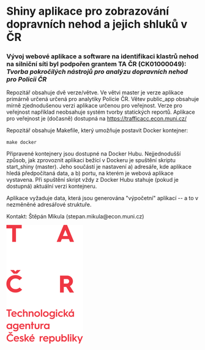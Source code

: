 # Shiny aplikace pro zobrazování dopravních nehod a jejich shluků v ČR

### Vývoj webové aplikace a software na identifikaci klastrů nehod na silniční síti byl podpořen grantem TA ČR (CK01000049): *Tvorba pokročilých nástrojů pro analýzu dopravních nehod pro Policii ČR*

Repozitář obsahuje dvě verze/větve. Ve větvi master je verze aplikace primárně určená určená pro analytiky Policie ČR. Větev public_app obsahuje mírně zjednodušenou verzi aplikace určenou pro veřejnost. Verze pro veřejnost například neobsahuje systém tvorby statických reportů. Aplikace pro veřejnost je (dočasně) dostupná na <https://trafficacc.econ.muni.cz/>

Repozitář obsahuje Makefile, který umožňuje postavit Docker kontejner:

```{bash}
make docker
```

Připravené kontejnery jsou dostupné na Docker Hubu. Nejjednodušší způsob, jak zprovoznit aplikaci bežící v Dockeru je spuštění skriptu start_shiny (master). Jeho součástí je nastavení a) adresáře, kde aplikace hledá předpočítaná data, a b) portu, na kterém je webová aplikace vystavena. Při spuštění skript vždy z Docker Hubu stahuje (pokud je dostupná) aktuální verzi kontejneru.

Aplikace vyžaduje data, která jsou generována "výpočetní" aplikací -- a to v nezměněné adresářové struktuře.

Kontakt: Štěpán Mikula (stepan.mikula\@econ.muni.cz)

[![](tacr/logo_TACR_dopln.png)](https://www.tacr.cz/)
